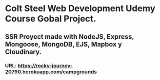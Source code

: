# Colt Steel Web Development Udemy Course Gobal Project.

## SSR Proyect made with NodeJS, Express, Mongoose, MongoDB, EJS, Mapbox y Cloudinary.

### URL: https://rocky-journey-20790.herokuapp.com/campgrounds
